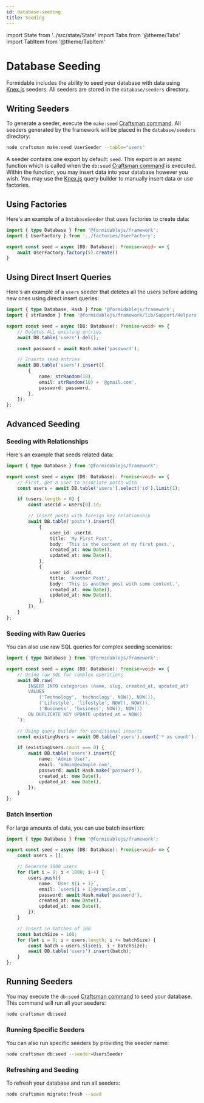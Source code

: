 ```yaml
---
id: database-seeding
title: Seeding
---
```


import State from '../src/state/State'
import Tabs from '@theme/Tabs'
import TabItem from '@theme/TabItem'

# Database Seeding

Formidable includes the ability to seed your database with data using [Knex.js](http://knexjs.org/) seeders. All seeders are stored in the `database/seeders` directory.

## Writing Seeders

To generate a seeder, execute the `make:seed` [Craftsman command](/docs/craftsman). All seeders generated by the framework will be placed in the `database/seeders` directory:

```bash
node craftsman make:seed UserSeeder --table="users"
```

A seeder contains one export by default: `seed`. This export is an async function which is called when the `db:seed` [Craftsman command](/docs/craftsman) is executed. Within the function, you may insert data into your database however you wish. You may use the [Knex.js](http://knexjs.org/) query builder to manually insert data or use factories.

## Using Factories

Here's an example of a `DatabaseSeeder` that uses factories to create data:

```ts title="database/seeders/DatabaseSeeder.ts"
import { type Database } from '@formidablejs/framework';
import { UserFactory } from '../factories/UserFactory';

export const seed = async (DB: Database): Promise<void> => {
	await UserFactory.factory(5).create()
}
```

## Using Direct Insert Queries

Here's an example of a `users` seeder that deletes all the users before adding new ones using direct insert queries:

```ts title="database/seeders/UsersSeeder.ts"
import { type Database, Hash } from '@formidablejs/framework';
import { strRandom } from '@formidablejs/framework/lib/Support/Helpers';

export const seed = async (DB: Database): Promise<void> => {
	// Deletes ALL existing entries
	await DB.table('users').del();

	const password = await Hash.make('password');

	// Inserts seed entries
	await DB.table('users').insert([
		{
			name: strRandom(10),
			email: strRandom(10) + '@gmail.com',
			password: password,
		},
	]);
};
```

## Advanced Seeding

### Seeding with Relationships

Here's an example that seeds related data:

```ts title="database/seeders/PostsSeeder.ts"
import { type Database } from '@formidablejs/framework';

export const seed = async (DB: Database): Promise<void> => {
	// First, get a user to associate posts with
	const users = await DB.table('users').select('id').limit(1);

	if (users.length > 0) {
		const userId = users[0].id;

		// Insert posts with foreign key relationship
		await DB.table('posts').insert([
			{
				user_id: userId,
				title: 'My First Post',
				body: 'This is the content of my first post.',
				created_at: new Date(),
				updated_at: new Date(),
			},
			{
				user_id: userId,
				title: 'Another Post',
				body: 'This is another post with some content.',
				created_at: new Date(),
				updated_at: new Date(),
			},
		]);
	}
};
```

### Seeding with Raw Queries

You can also use raw SQL queries for complex seeding scenarios:

```ts title="database/seeders/ComplexSeeder.ts"
import { type Database } from '@formidablejs/framework';

export const seed = async (DB: Database): Promise<void> => {
	// Using raw SQL for complex operations
	await DB.raw(`
		INSERT INTO categories (name, slug, created_at, updated_at)
		VALUES
			('Technology', 'technology', NOW(), NOW()),
			('Lifestyle', 'lifestyle', NOW(), NOW()),
			('Business', 'business', NOW(), NOW())
		ON DUPLICATE KEY UPDATE updated_at = NOW()
	`);

	// Using query builder for conditional inserts
	const existingUsers = await DB.table('users').count('* as count').first();

	if (existingUsers.count === 0) {
		await DB.table('users').insert({
			name: 'Admin User',
			email: 'admin@example.com',
			password: await Hash.make('password'),
			created_at: new Date(),
			updated_at: new Date(),
		});
	}
};
```

### Batch Insertion

For large amounts of data, you can use batch insertion:

```ts title="database/seeders/BatchSeeder.ts"
import { type Database } from '@formidablejs/framework';

export const seed = async (DB: Database): Promise<void> => {
	const users = [];

	// Generate 1000 users
	for (let i = 0; i < 1000; i++) {
		users.push({
			name: `User ${i + 1}`,
			email: `user${i + 1}@example.com`,
			password: await Hash.make('password'),
			created_at: new Date(),
			updated_at: new Date(),
		});
	}

	// Insert in batches of 100
	const batchSize = 100;
	for (let i = 0; i < users.length; i += batchSize) {
		const batch = users.slice(i, i + batchSize);
		await DB.table('users').insert(batch);
	}
};
```

## Running Seeders

You may execute the `db:seed` [Craftsman command](/docs/craftsman) to seed your database. This command will run all your seeders:

```bash
node craftsman db:seed
```

### Running Specific Seeders

You can also run specific seeders by providing the seeder name:

```bash
node craftsman db:seed --seeder=UsersSeeder
```

### Refreshing and Seeding

To refresh your database and run all seeders:

```bash
node craftsman migrate:fresh --seed
```
